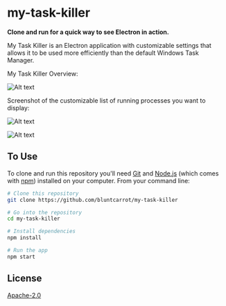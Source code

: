 # my-task-killer

**Clone and run for a quick way to see Electron in action.**

My Task Killer is an Electron application with customizable settings that allows it to be used more efficiently than the default Windows Task Manager.

My Task Killer Overview: 

![Alt text](https://github.com/bluntcarrot/my-task-killer/images/my-task-killer-1.jpg "My Task Killer Overview screenshot")

Screenshot of the customizable list of running processes you want to display: 

![Alt text](https://github.com/bluntcarrot/my-task-killer/images/my-task-killer-2.jpg "My Task Killer Add New Tasks screenshot")


![Alt text](https://github.com/bluntcarrot/my-task-killer/images/my-task-killer-3.jpg "My Task Killer Loading screen screenshot")


## To Use

To clone and run this repository you'll need [Git](https://git-scm.com) and [Node.js](https://nodejs.org/en/download/) (which comes with [npm](http://npmjs.com)) installed on your computer. From your command line:

```bash
# Clone this repository
git clone https://github.com/bluntcarrot/my-task-killer

# Go into the repository
cd my-task-killer

# Install dependencies
npm install

# Run the app
npm start
```

## License

[Apache-2.0](LICENSE.md)